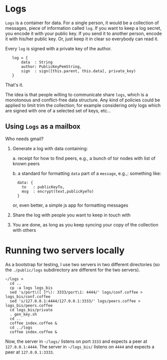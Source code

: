 Logs
====

`Logs` is a container for data. For a single person, it would be a
collection of messages, piece of information called `log`. If you want
to keep a log secret, you encode it with your public key. If you send
it to another person, encode it with his/her public key. Or, just keep
it in clear so everybody can read it.

Every `log` is signed with a private key of the author.

       log = {
           data  : String
           author: PublicKeyPemString,
           sign  : sign([this.parent, this.data], private_key)
       }

That's it.

The idea is that people willing to communicate share `logs`,
which is a monotonous and conflict-free data structure. Any kind of
policies could be applied to limit trim the collection; for example
considering only logs which are signed with one of a selected set of
keys, etc...

Using `Logs` as a mailbox
-------------------------

Who needs gmail?

1. Generate a log with data containing:

   a. receipt for how to find peers, e.g., a bunch of tor nodes with
      list of known peers

   b. a standard for formatting `data` part of a `message`, e.g.,:
      something like:

         data: {
           to   : publicKeyTo,
           msg  : encrypt(text,publicKyeTo)
         }

      or, even better, a simple js app for formatting messages

2. Share the log with people you want to keep in touch with

3. You are done, as long as you keep syncing your copy of the
   collection with others

Running two servers locally
=============================

As a bootstrap for testing, I use two servers in two different directories (so the `./public/logs` subdirectory are different for the two servers).

    ~/logs >
      cd ..
      cp -a logs logs_bis
      sed 's/port\([ ]*\): 3333/port\1: 4444/' logs/conf.coffee > logs_bis/conf.coffee
      sed 's/127.0.0.1:4444/127.0.0.1:3333/' logs/peers.coffee > logs_bis/peers.coffee
      cd logs_bis/private
      . gen_key.sh
      cd ..
      coffee index.coffee &
      cd ../logs
      coffee index.coffee &

Now, the server in `~/logs/` listens on port `3333` and expects a peer at `127.0.0.1:4444`.
The server in `~/logs_bis/` listens on `4444` and expects a peer at `127.0.0.1:3333`.

